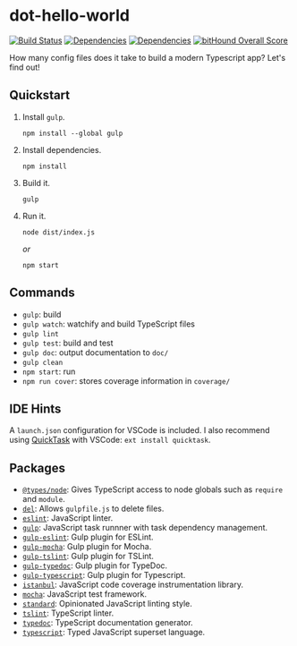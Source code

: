 # dot-hello-world

[![Build Status](https://travis-ci.org/dpyro/dot-hello-world.svg?branch=master)](https://travis-ci.org/dpyro/dot-hello-world)
[![Dependencies](https://david-dm.org/dpyro/dot-hello-world/status.svg)](https://david-dm.org/dpyro/dot-hello-world)
[![Dependencies](https://david-dm.org/dpyro/dot-hello-world/dev-status.svg)](https://david-dm.org/dpyro/dot-hello-world)
[![bitHound Overall Score](https://www.bithound.io/github/dpyro/dot-hello-world/badges/score.svg)](https://www.bithound.io/github/dpyro/dot-hello-world)

How many config files does it take to build a modern Typescript app?
Let's find out!

## Quickstart

1. Install `gulp`.

    ```shell
    npm install --global gulp
    ```

1. Install dependencies.

    ```shell
    npm install
    ```

1. Build it.

    ```shell
    gulp
    ```

1. Run it.

    ```shell
    node dist/index.js
    ```

    *or*

    ```shell
    npm start
    ```

## Commands

- `gulp`: build
- `gulp watch`: watchify and build TypeScript files
- `gulp lint`
- `gulp test`: build and test
- `gulp doc`: output documentation to `doc/`
- `gulp clean`
- `npm start`: run
- `npm run cover`: stores coverage information in `coverage/`

## IDE Hints

A `launch.json` configuration for VSCode is included.
I also recommend using [QuickTask](https://marketplace.visualstudio.com/items?itemName=lkytal.quicktask) with VSCode: `ext install quicktask`.

## Packages

- [`@types/node`](https://www.npmjs.com/package/@types/node): Gives TypeScript access to node globals such as `require` and `module`.
- [`del`](https://www.npmjs.com/package/del): Allows `gulpfile.js` to delete files.
- [`eslint`](https://www.npmjs.com/package/eslint): JavaScript linter.
- [`gulp`](https://www.npmjs.com/package/gulp): JavaScript task runnner with task dependency management.
- [`gulp-eslint`](https://www.npmjs.com/package/gulp-eslint): Gulp plugin for ESLint.
- [`gulp-mocha`](https://www.npmjs.com/package/gulp-mocha): Gulp plugin for Mocha.
- [`gulp-tslint`](https://www.npmjs.com/package/gulp-tslint): Gulp plugin for TSLint.
- [`gulp-typedoc`](https://www.npmjs.com/package/typedoc): Gulp plugin for TypeDoc.
- [`gulp-typescript`](https://www.npmjs.com/package/typescript): Gulp plugin for Typescript.
- [`istanbul`](https://www.npmjs.com/package/istanbul): JavaScript code coverage instrumentation library.
- [`mocha`](https://www.npmjs.com/package/mocha): JavaScript test framework.
- [`standard`](https://www.npmjs.com/package/standard): Opinionated JavaScript linting style.
- [`tslint`](https://www.npmjs.com/package/tslint): TypeScript linter.
- [`typedoc`](https://www.npmjs.com/package/typedoc): TypeScript documentation generator.
- [`typescript`](https://www.npmjs.com/package/typescript): Typed JavaScript superset language.
